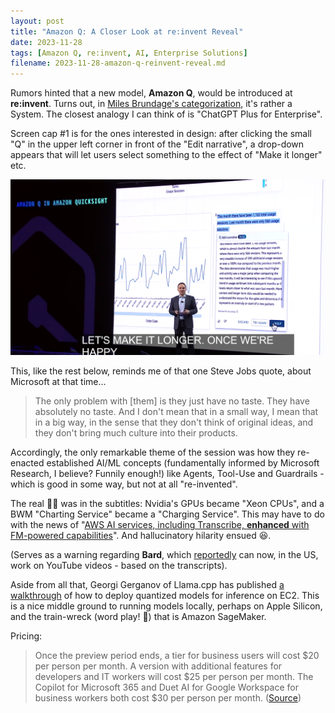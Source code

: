 ```yaml
---
layout: post
title: "Amazon Q: A Closer Look at re:invent Reveal"
date: 2023-11-28
tags: [Amazon Q, re:invent, AI, Enterprise Solutions]
filename: 2023-11-28-amazon-q-reinvent-reveal.md
---
```


Rumors hinted that a new model, **Amazon Q**, would be introduced at **re:invent**. Turns out, in [Miles Brundage's categorization](https://youtu.be/5j4U2UzJWfI?t=5857), it's rather a System. The closest analogy I can think of is "ChatGPT Plus for Enterprise". 

Screen cap #1 is for the ones interested in design: after clicking the small "Q" in the upper left corner in front of the "Edit narrative", a drop-down appears that will let users select something to the effect of "Make it longer" etc.

![Screenshot #1](assets/img/Screenshot%202023-11-28%20184604.png)


This, like the rest below, reminds me of that one Steve Jobs quote, about Microsoft at that time...

> The only problem with [them] is they just have no taste. They have absolutely no taste. And I don't mean that in a small way, I mean that in a big way, in the sense that they don't think of original ideas, and they don't bring much culture into their products.

Accordingly, the only remarkable theme of the session was how they re-enacted established AI/ML concepts (fundamentally informed by Microsoft Research, I believe? Funnily enough!) like Agents, Tool-Use and Guardrails - which is good in some way, but not at all "re-invented".

The real 🍿✨ was in the subtitles: Nvidia's GPUs became "Xeon CPUs", and a BWM "Charting Service" became a "Charging Service". This may have to do with the news of "[AWS AI services, including Transcribe, **enhanced** with FM-powered capabilities](https://aws.amazon.com/de/blogs/machine-learning/aws-ai-services-enhanced-with-fm-powered-capabilities/)". And hallucinatory hilarity ensued 😆.

(Serves as a warning regarding **Bard**, which [reportedly](https://www.golem.de/news/kuenstliche-intelligenz-google-bard-versucht-youtube-videos-zu-analysieren-2311-179681.html) can now, in the US, work on YouTube videos - based on the transcripts).

Aside from all that, Georgi Gerganov of Llama.cpp has published [a walkthrough](https://github.com/ggerganov/llama.cpp/discussions/4225) of how to deploy quantized models for inference on EC2. This is a nice middle ground to running models locally, perhaps on Apple Silicon, and the train-wreck (word play! 🎉) that is Amazon SageMaker.


Pricing:
> Once the preview period ends, a tier for business users will cost \$20 per person per month. A version with additional features for developers and IT workers will cost \$25 per person per month. The Copilot for Microsoft 365 and Duet AI for Google Workspace for business workers both cost \$30 per person per month.
([Source](https://www.cnbc.com/2023/11/28/amazon-announces-q-an-ai-chatbot-for-businesses.html))